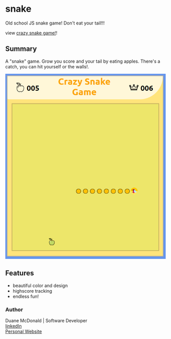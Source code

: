 # snake
Old school JS snake game! Don't eat your tail!!!
 
view <a href="https://duanemcd.github.io/snake/"> crazy snake game!</a>!

## Summary
A "snake" game. Grow you score and your tail by eating apples. There's a catch, you can hit yourself or the walls!.

![screenshot](screenshot.png)

## Features

<ul>
  <li> beautiful color and design
  <li> highscore tracking
  <li> endless fun!
</ul>

### Author

Duane McDonald | Software Developer <br />
<a href="https://www.linkedin.com/in/duane-mcdonald-48a90136">linkedIn</a> <br />
<a href="https://www.DuaneMcDonald.com">Personal Website</a> <br />

